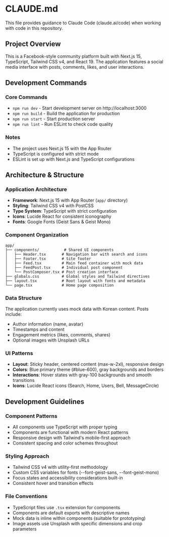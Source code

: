 # CLAUDE.md

This file provides guidance to Claude Code (claude.ai/code) when working with code in this repository.

## Project Overview

This is a Facebook-style community platform built with Next.js 15, TypeScript, Tailwind CSS v4, and React 19. The application features a social media interface with posts, comments, likes, and user interactions.

## Development Commands

### Core Commands
- `npm run dev` - Start development server on http://localhost:3000
- `npm run build` - Build the application for production
- `npm run start` - Start production server
- `npm run lint` - Run ESLint to check code quality

### Notes
- The project uses Next.js 15 with the App Router
- TypeScript is configured with strict mode
- ESLint is set up with Next.js and TypeScript configurations

## Architecture & Structure

### Application Architecture
- **Framework**: Next.js 15 with App Router (`app/` directory)
- **Styling**: Tailwind CSS v4 with PostCSS
- **Type System**: TypeScript with strict configuration
- **Icons**: Lucide React for consistent iconography
- **Fonts**: Google Fonts (Geist Sans & Geist Mono)

### Component Organization
```
app/
├── components/           # Shared UI components
│   ├── Header.tsx       # Navigation bar with search and icons
│   ├── Footer.tsx       # Site footer
│   ├── Feed.tsx         # Main feed container with mock data
│   ├── FeedPost.tsx     # Individual post component
│   └── PostComposer.tsx # Post creation interface
├── globals.css          # Global styles and Tailwind directives
├── layout.tsx           # Root layout with fonts and metadata
└── page.tsx             # Home page composition
```

### Data Structure
The application currently uses mock data with Korean content. Posts include:
- Author information (name, avatar)
- Timestamps and content
- Engagement metrics (likes, comments, shares)
- Optional images with Unsplash URLs

### UI Patterns
- **Layout**: Sticky header, centered content (max-w-2xl), responsive design
- **Colors**: Blue primary theme (#blue-600), gray backgrounds and borders
- **Interactions**: Hover states with gray-100 backgrounds and smooth transitions
- **Icons**: Lucide React icons (Search, Home, Users, Bell, MessageCircle)

## Development Guidelines

### Component Patterns
- All components use TypeScript with proper typing
- Components are functional with modern React patterns
- Responsive design with Tailwind's mobile-first approach
- Consistent spacing and color schemes throughout

### Styling Approach
- Tailwind CSS v4 with utility-first methodology
- Custom CSS variables for fonts (--font-geist-sans, --font-geist-mono)
- Focus states and accessibility considerations built-in
- Consistent hover and transition effects

### File Conventions
- TypeScript files use `.tsx` extension for components
- Components are default exports with descriptive names
- Mock data is inline within components (suitable for prototyping)
- Image assets use Unsplash with specific dimensions and crop parameters